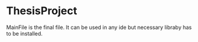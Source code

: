 # ThesisProject
MainFile is the final file. It can be used in any ide but necessary libraby has to be installed.
